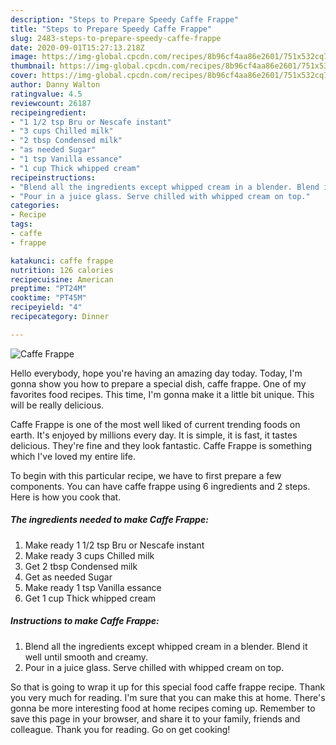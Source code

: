 ```yaml
---
description: "Steps to Prepare Speedy Caffe Frappe"
title: "Steps to Prepare Speedy Caffe Frappe"
slug: 2483-steps-to-prepare-speedy-caffe-frappe
date: 2020-09-01T15:27:13.218Z
image: https://img-global.cpcdn.com/recipes/8b96cf4aa86e2601/751x532cq70/caffe-frappe-recipe-main-photo.jpg
thumbnail: https://img-global.cpcdn.com/recipes/8b96cf4aa86e2601/751x532cq70/caffe-frappe-recipe-main-photo.jpg
cover: https://img-global.cpcdn.com/recipes/8b96cf4aa86e2601/751x532cq70/caffe-frappe-recipe-main-photo.jpg
author: Danny Walton
ratingvalue: 4.5
reviewcount: 26187
recipeingredient:
- "1 1/2 tsp Bru or Nescafe instant"
- "3 cups Chilled milk"
- "2 tbsp Condensed milk"
- "as needed Sugar"
- "1 tsp Vanilla essance"
- "1 cup Thick whipped cream"
recipeinstructions:
- "Blend all the ingredients except whipped cream in a blender. Blend it well until smooth and creamy."
- "Pour in a juice glass. Serve chilled with whipped cream on top."
categories:
- Recipe
tags:
- caffe
- frappe

katakunci: caffe frappe 
nutrition: 126 calories
recipecuisine: American
preptime: "PT24M"
cooktime: "PT45M"
recipeyield: "4"
recipecategory: Dinner

---
```



![Caffe Frappe](https://img-global.cpcdn.com/recipes/8b96cf4aa86e2601/751x532cq70/caffe-frappe-recipe-main-photo.jpg)

Hello everybody, hope you're having an amazing day today. Today, I'm gonna show you how to prepare a special dish, caffe frappe. One of my favorites food recipes. This time, I'm gonna make it a little bit unique. This will be really delicious.

Caffe Frappe is one of the most well liked of current trending foods on earth. It's enjoyed by millions every day. It is simple, it is fast, it tastes delicious. They're fine and they look fantastic. Caffe Frappe is something which I've loved my entire life.




To begin with this particular recipe, we have to first prepare a few components. You can have caffe frappe using 6 ingredients and 2 steps. Here is how you cook that.

<!--inarticleads1-->

##### The ingredients needed to make Caffe Frappe:

1. Make ready 1 1/2 tsp Bru or Nescafe instant
1. Make ready 3 cups Chilled milk
1. Get 2 tbsp Condensed milk
1. Get as needed Sugar
1. Make ready 1 tsp Vanilla essance
1. Get 1 cup Thick whipped cream




<!--inarticleads2-->

##### Instructions to make Caffe Frappe:

1. Blend all the ingredients except whipped cream in a blender. Blend it well until smooth and creamy.
1. Pour in a juice glass. Serve chilled with whipped cream on top.




So that is going to wrap it up for this special food caffe frappe recipe. Thank you very much for reading. I'm sure that you can make this at home. There's gonna be more interesting food at home recipes coming up. Remember to save this page in your browser, and share it to your family, friends and colleague. Thank you for reading. Go on get cooking!

